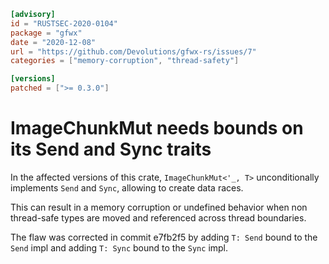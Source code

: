 ```toml
[advisory]
id = "RUSTSEC-2020-0104"
package = "gfwx"
date = "2020-12-08"
url = "https://github.com/Devolutions/gfwx-rs/issues/7"
categories = ["memory-corruption", "thread-safety"]

[versions]
patched = [">= 0.3.0"]
```

# ImageChunkMut needs bounds on its Send and Sync traits

In the affected versions of this crate, `ImageChunkMut<'_, T>` unconditionally implements `Send` and `Sync`, allowing to create data races.

This can result in a memory corruption or undefined behavior when non thread-safe types are moved and referenced across thread boundaries.

The flaw was corrected in commit e7fb2f5 by adding `T: Send` bound to the `Send` impl and adding `T: Sync` bound to the `Sync` impl.
